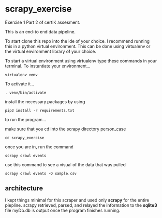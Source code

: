# scrapy_exercise
Exercise 1 Part 2 of certiK assesment. 

This is an end-to end data pipeline.

To start clone this repo into the ide of your choice.
I recommend running this in a python virtual environment. This can be done using virtualenv or the virtual environment library of your choice.

To start a virtual environment using virtualenv type these commands in your terminal.
To instantiate your environment...

```
virtualenv venv
```
To activate it...
```
. venv/bin/activate
```

install the necessary packages by using 
```
pip3 install -r requirements.txt
```

to run the program...

make sure that you cd into the scrapy directory person_case
```
cd scrapy_exercise
```

once you are in, run the command
```
scrapy crawl events
```

use this command to see a visual of the data that was pulled 
```
scrapy crawl events -O sample.csv
```

## architecture

I kept things minimal for this scraper and used only **scrapy** for the entire piepline. scrapy retrieved, parsed, and relayed the information to the **sqlite3** file myDb.db is output once the program finishes running.
